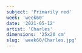 ```yaml
---
subject: 'Primarily red'
week: 'week60'
date: '2021-05-12'
artist: 'Charles'
dimensions: '25x20 cm'
slug: 'week60/Charles.jpg'
---
```


